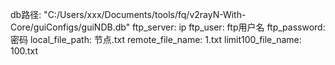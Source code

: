 db路径: "C:/Users/xxx/Documents/tools/fq/v2rayN-With-Core/guiConfigs/guiNDB.db"
ftp_server: ip
ftp_user: ftp用户名
ftp_password: 密码
local_file_path: 节点.txt
remote_file_name: 1.txt
limit100_file_name: 100.txt
